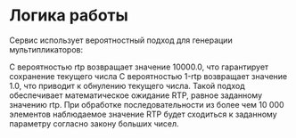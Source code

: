 # Логика работы
Сервис использует вероятностный подход для генерации мультипликаторов:

С вероятностью rtp возвращает значение 10000.0, что гарантирует сохранение текущего числа
С вероятностью 1-rtp возвращает значение 1.0, что приводит к обнулению текущего числа.
Такой подход обеспечивает математическое ожидание RTP, равное заданному значению rtp. При обработке последовательности из более чем 10 000 элементов наблюдаемое значение RTP будет сходиться к заданному параметру согласно закону больших чисел.